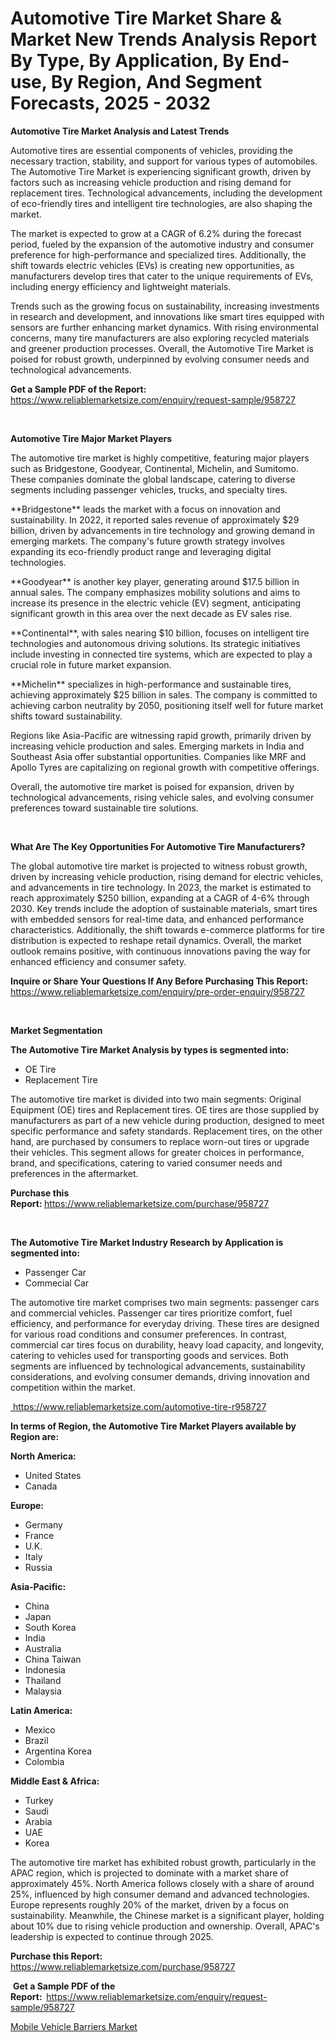 <p><h1>Automotive Tire Market Share & Market New Trends Analysis Report By Type, By Application, By End-use, By Region, And Segment Forecasts, 2025 - 2032</h1></p><p><strong>Automotive Tire Market Analysis and Latest Trends</strong></p>
<p><p>Automotive tires are essential components of vehicles, providing the necessary traction, stability, and support for various types of automobiles. The Automotive Tire Market is experiencing significant growth, driven by factors such as increasing vehicle production and rising demand for replacement tires. Technological advancements, including the development of eco-friendly tires and intelligent tire technologies, are also shaping the market. </p><p>The market is expected to grow at a CAGR of 6.2% during the forecast period, fueled by the expansion of the automotive industry and consumer preference for high-performance and specialized tires. Additionally, the shift towards electric vehicles (EVs) is creating new opportunities, as manufacturers develop tires that cater to the unique requirements of EVs, including energy efficiency and lightweight materials. </p><p>Trends such as the growing focus on sustainability, increasing investments in research and development, and innovations like smart tires equipped with sensors are further enhancing market dynamics. With rising environmental concerns, many tire manufacturers are also exploring recycled materials and greener production processes. Overall, the Automotive Tire Market is poised for robust growth, underpinned by evolving consumer needs and technological advancements.</p></p>
<p><strong>Get a Sample PDF of the Report:&nbsp;</strong> <a href="https://www.reliablemarketsize.com/enquiry/request-sample/958727?utm_campaign=2799&utm_medium=2&utm_source=Github&utm_content=ia&utm_term=30032025&utm_id=automotive-tire">https://www.reliablemarketsize.com/enquiry/request-sample/958727</a></p>
<p>&nbsp;</p>
<p><strong>Automotive Tire Major Market Players</strong></p>
<p><p>The automotive tire market is highly competitive, featuring major players such as Bridgestone, Goodyear, Continental, Michelin, and Sumitomo. These companies dominate the global landscape, catering to diverse segments including passenger vehicles, trucks, and specialty tires.</p><p>**Bridgestone** leads the market with a focus on innovation and sustainability. In 2022, it reported sales revenue of approximately $29 billion, driven by advancements in tire technology and growing demand in emerging markets. The company's future growth strategy involves expanding its eco-friendly product range and leveraging digital technologies.</p><p>**Goodyear** is another key player, generating around $17.5 billion in annual sales. The company emphasizes mobility solutions and aims to increase its presence in the electric vehicle (EV) segment, anticipating significant growth in this area over the next decade as EV sales rise.</p><p>**Continental**, with sales nearing $10 billion, focuses on intelligent tire technologies and autonomous driving solutions. Its strategic initiatives include investing in connected tire systems, which are expected to play a crucial role in future market expansion.</p><p>**Michelin** specializes in high-performance and sustainable tires, achieving approximately $25 billion in sales. The company is committed to achieving carbon neutrality by 2050, positioning itself well for future market shifts toward sustainability.</p><p>Regions like Asia-Pacific are witnessing rapid growth, primarily driven by increasing vehicle production and sales. Emerging markets in India and Southeast Asia offer substantial opportunities. Companies like MRF and Apollo Tyres are capitalizing on regional growth with competitive offerings.</p><p>Overall, the automotive tire market is poised for expansion, driven by technological advancements, rising vehicle sales, and evolving consumer preferences toward sustainable tire solutions.</p></p>
<p>&nbsp;</p>
<p><strong>What Are The Key Opportunities For Automotive Tire Manufacturers?</strong></p>
<p><p>The global automotive tire market is projected to witness robust growth, driven by increasing vehicle production, rising demand for electric vehicles, and advancements in tire technology. In 2023, the market is estimated to reach approximately $250 billion, expanding at a CAGR of 4-6% through 2030. Key trends include the adoption of sustainable materials, smart tires with embedded sensors for real-time data, and enhanced performance characteristics. Additionally, the shift towards e-commerce platforms for tire distribution is expected to reshape retail dynamics. Overall, the market outlook remains positive, with continuous innovations paving the way for enhanced efficiency and consumer safety.</p></p>
<p><strong>Inquire or Share Your Questions If Any Before Purchasing This Report:</strong> <a href="https://www.reliablemarketsize.com/enquiry/pre-order-enquiry/958727?utm_campaign=2799&utm_medium=2&utm_source=Github&utm_content=ia&utm_term=30032025&utm_id=automotive-tire">https://www.reliablemarketsize.com/enquiry/pre-order-enquiry/958727</a></p>
<p>&nbsp;</p>
<p><strong>Market Segmentation</strong></p>
<p><strong>The Automotive Tire Market Analysis by types is segmented into:</strong></p>
<p><ul><li>OE Tire</li><li>Replacement Tire</li></ul></p>
<p><p>The automotive tire market is divided into two main segments: Original Equipment (OE) tires and Replacement tires. OE tires are those supplied by manufacturers as part of a new vehicle during production, designed to meet specific performance and safety standards. Replacement tires, on the other hand, are purchased by consumers to replace worn-out tires or upgrade their vehicles. This segment allows for greater choices in performance, brand, and specifications, catering to varied consumer needs and preferences in the aftermarket.</p></p>
<p><strong>Purchase this Report:&nbsp;</strong><a href="https://www.reliablemarketsize.com/purchase/958727?utm_campaign=2799&utm_medium=2&utm_source=Github&utm_content=ia&utm_term=30032025&utm_id=automotive-tire">https://www.reliablemarketsize.com/purchase/958727</a></p>
<p>&nbsp;</p>
<p><strong>The Automotive Tire Market Industry Research by Application is segmented into:</strong></p>
<p><ul><li>Passenger Car</li><li>Commecial Car</li></ul></p>
<p><p>The automotive tire market comprises two main segments: passenger cars and commercial vehicles. Passenger car tires prioritize comfort, fuel efficiency, and performance for everyday driving. These tires are designed for various road conditions and consumer preferences. In contrast, commercial car tires focus on durability, heavy load capacity, and longevity, catering to vehicles used for transporting goods and services. Both segments are influenced by technological advancements, sustainability considerations, and evolving consumer demands, driving innovation and competition within the market.</p></p>
<p><a href="https://www.reliablemarketsize.com/automotive-tire-r958727?utm_campaign=2799&utm_medium=2&utm_source=Github&utm_content=ia&utm_term=30032025&utm_id=automotive-tire">&nbsp;https://www.reliablemarketsize.com/automotive-tire-r958727</a></p>
<p><strong>In terms of Region, the Automotive Tire Market Players available by Region are:</strong></p>
<p>
    <p> <strong> North America: </strong>
        <ul>
            <li>United States</li>
            <li>Canada</li>
        </ul>
        </p> 
    <p> <strong> Europe: </strong>
        <ul>
            <li>Germany</li>
            <li>France</li>
            <li>U.K.</li>
            <li>Italy</li>
            <li>Russia</li>
        </ul>
        </p> 
    <p> <strong> Asia-Pacific: </strong>
        <ul>
            <li>China</li>
            <li>Japan</li>
            <li>South Korea</li>
            <li>India</li>
            <li>Australia</li>
            <li>China Taiwan</li>
            <li>Indonesia</li>
            <li>Thailand</li>
            <li>Malaysia</li>
        </ul>
        </p> 
    <p> <strong> Latin America: </strong>
        <ul>
            <li>Mexico</li>
            <li>Brazil</li>
            <li>Argentina Korea</li>
            <li>Colombia</li>
        </ul>
        </p> 
    <p> <strong> Middle East & Africa: </strong>
        <ul>
            <li>Turkey</li>
            <li>Saudi</li>
            <li>Arabia</li>
            <li>UAE</li>
            <li>Korea</li>
        </ul>
    </p>
    </p>
<p><p>The automotive tire market has exhibited robust growth, particularly in the APAC region, which is projected to dominate with a market share of approximately 45%. North America follows closely with a share of around 25%, influenced by high consumer demand and advanced technologies. Europe represents roughly 20% of the market, driven by a focus on sustainability. Meanwhile, the Chinese market is a significant player, holding about 10% due to rising vehicle production and ownership. Overall, APAC's leadership is expected to continue through 2025.</p></p>
<p><strong>Purchase this Report: </strong><a href="https://www.reliablemarketsize.com/purchase/958727?utm_campaign=2799&utm_medium=2&utm_source=Github&utm_content=ia&utm_term=30032025&utm_id=automotive-tire">https://www.reliablemarketsize.com/purchase/958727</a></p>
<p>&nbsp;<strong>Get a Sample PDF of the Report:&nbsp;&nbsp;</strong><a href="https://www.reliablemarketsize.com/enquiry/request-sample/958727?utm_campaign=2799&utm_medium=2&utm_source=Github&utm_content=ia&utm_term=30032025&utm_id=automotive-tire">https://www.reliablemarketsize.com/enquiry/request-sample/958727</a></p>
<p><strong></strong></p>
<p><p><a href="https://github.com/mriwacraane/Market-Research-Report-List-1/blob/main/mobile-vehicle-barriers-market.md?utm_campaign=2799&utm_medium=2&utm_source=Github&utm_content=ia&utm_term=30032025&utm_id=automotive-tire">Mobile Vehicle Barriers Market</a></p></p>